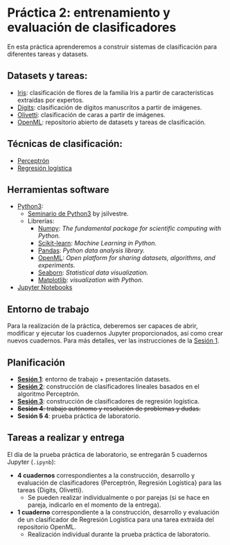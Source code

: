 # Práctica 2: entrenamiento y evaluación de clasificadores

En esta práctica aprenderemos a construir sistemas de clasificación para diferentes tareas y datasets.

## Datasets y tareas:
- [Iris](P2.S1%20Entorno%20de%20trabajo%20+%20datasets/01_iris.ipynb): clasificación de flores de la familia Iris a partir de características extraídas por expertos.
- [Digits](P2.S1%20Entorno%20de%20trabajo%20+%20datasets/02_digits.ipynb): clasificación de dígitos manuscritos a partir de imágenes.
- [Olivetti](P2.S1%20Entorno%20de%20trabajo%20+%20datasets/03_olivetti.ipynb): clasificación de caras a partir de imágenes.
- [OpenML](P2.S1%20Entorno%20de%20trabajo%20+%20datasets/04_openml.ipynb): repositorio abierto de datasets y tareas de clasificación.

## Técnicas de clasificación:
- [Perceptrón](P2.S2%20Perceptrón/)
- [Regresión logística](P2.S3%20Regresión%20Logística/)

## Herramientas software
- [Python3](https://www.python.org/):
  - [Seminario de Python3](https://dsic.gitbook.io/python3/) by jsilvestre.
  - Librerías:
    - [Numpy](https://numpy.org/): *The fundamental package for scientific computing with Python.*
    - [Scikit-learn](https://scikit-learn.org/): *Machine Learning in Python.*
    - [Pandas](https://pandas.pydata.org/): *Python data analysis library.*
    - [OpenML](https://www.openml.org/): *Open platform for sharing datasets, algorithms, and experiments.*
    - [Seaborn](https://seaborn.pydata.org/): *Statistical data visualization.*
    - [Matplotlib](https://matplotlib.org/): *visualization with Python.*
- [Jupyter Notebooks](https://jupyter.org/)

## Entorno de trabajo

Para la realización de la práctica, deberemos ser capaces de abrir, modificar y ejecutar los cuadernos Jupyter proporcionados, así como crear nuevos cuadernos. Para más detalles, ver las instrucciones de la [Sesión 1](P2.S1%20Entorno%20de%20trabajo%20+%20datasets/README.md).

## Planificación
- [**Sesión 1**](./P2.S1%20Entorno%20de%20trabajo%20+%20datasets/README.md): entorno de trabajo + presentación datasets.
- [**Sesión 2**](./P2.S2%20Perceptrón/README.md): construcción de clasificadores lineales basados en el algoritmo Perceptrón.
- [**Sesión 3**](./P2.S3%20Regresión%20Logística/README.md): construcción de clasificadores de regresión logística.
- ~~**Sesión 4**: trabajo autónomo y resolución de problemas y dudas.~~
- **Sesión ~~5~~ 4**: prueba práctica de laboratorio.

## Tareas a realizar y entrega

El día de la prueba práctica de laboratorio, se entregarán 5 cuadernos Jupyter (`.ipynb`):
- **4 cuadernos** correspondientes a la construcción, desarrollo y evaluación de clasificadores {Perceptrón, Regresión Logística} para las tareas {Digits, Olivetti}.
  + Se pueden realizar individualmente o por parejas (si se hace en pareja, indicarlo en el momento de la entrega).
- **1 cuaderno** correspondiente a la construcción, desarrollo y evaluación de un clasificador de Regresión Logística para una tarea extraída del repositorio OpenML.
  + Realización individual durante la prueba práctica de laboratorio.
